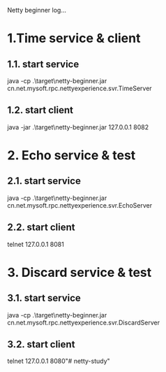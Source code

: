
Netty beginner log...

# 1.Time service & client

## 1.1. start service 
java -cp .\target\netty-beginner.jar cn.net.mysoft.rpc.nettyexperience.svr.TimeServer

## 1.2. start client
java -jar .\target\netty-beginner.jar 127.0.0.1 8082

# 2. Echo service & test

## 2.1. start service
java -cp .\target\netty-beginner.jar cn.net.mysoft.rpc.nettyexperience.svr.EchoServer

## 2.2. start client
telnet 127.0.0.1 8081

# 3. Discard service & test

## 3.1. start service
java -cp .\target\netty-beginner.jar cn.net.mysoft.rpc.nettyexperience.svr.DiscardServer

## 3.2. start client
telnet 127.0.0.1 8080"# netty-study" 
